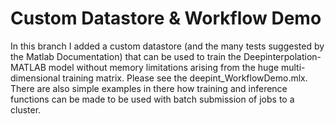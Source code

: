 # Custom Datastore & Workflow Demo

In this branch I added a custom datastore (and the many tests suggested by the Matlab Documentation) that can be used to train the Deepinterpolation-MATLAB model without memory limitations arising from the huge multi-dimensional training matrix.
Please see the deepint_WorkflowDemo.mlx. There are also simple examples in there how training and inference functions can be made to be used with batch submission of jobs to a cluster.

